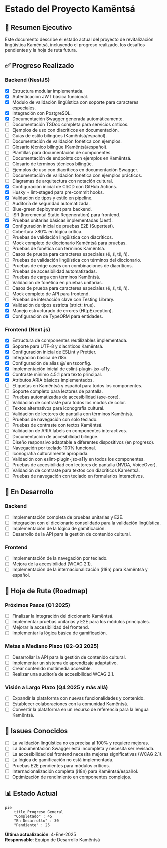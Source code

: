 # Estado del Proyecto Kamëntsá

## 📌 Resumen Ejecutivo

Este documento describe el estado actual del proyecto de revitalización lingüística Kamëntsá, incluyendo el progreso realizado, los desafíos pendientes y la hoja de ruta futura.

## ✅ Progreso Realizado

### Backend (NestJS)

-   [x] Estructura modular implementada.
-   [x] Autenticación JWT básica funcional.
-   [x] Módulo de validación lingüística con soporte para caracteres especiales.
-   [x] Integración con PostgreSQL.
-   [x] Documentación Swagger generada automáticamente.
-   [ ] Documentación TSDoc completa para servicios críticos.
-   [ ] Ejemplos de uso con diacríticos en documentación.
-   [ ] Guías de estilo bilingües (Kamëntsá/español).
-   [ ] Documentación de validación fonética con ejemplos.
-   [ ] Glosario técnico bilingüe (Kamëntsá/español).
-   [ ] Plantillas para documentación de componentes.
-   [ ] Documentación de endpoints con ejemplos en Kamëntsá.
-   [ ] Glosario de términos técnicos bilingüe.
-   [ ] Ejemplos de uso con diacríticos en documentación Swagger.
-   [ ] Documentación de validación fonética con ejemplos prácticos.
-   [ ] Diagramas de arquitectura con notación cultural.
-   [x] Configuración inicial de CI/CD con GitHub Actions.
-   [x] Husky + lint-staged para pre-commit hooks.
-   [x] Validación de tipos y estilo en pipeline.
-   [ ] Auditoría de seguridad automatizada.
-   [ ] Blue-green deployment para backend.
-   [ ] ISR (Incremental Static Regeneration) para frontend.
-   [x] Pruebas unitarias básicas implementadas (Jest).
-   [x] Configuración inicial de pruebas E2E (Supertest).
-   [ ] Cobertura >80% en lógica crítica.
-   [ ] Pruebas de validación lingüística con diacríticos.
-   [ ] Mock completo de diccionario Kamëntsá para pruebas.
-   [ ] Pruebas de fonética con términos Kamëntsá.
-   [ ] Casos de prueba para caracteres especiales (ë, s̈, ts̈, ñ).
-   [ ] Pruebas de validación lingüística con términos del diccionario.
-   [ ] Pruebas de edge cases con combinaciones de diacríticos.
-   [ ] Pruebas de accesibilidad automatizadas.
-   [ ] Pruebas de carga con términos Kamëntsá.
-   [ ] Validación de fonética en pruebas unitarias.
-   [ ] Casos de prueba para caracteres especiales (ë, s̈, ts̈, ñ).
-   [ ] Mock completo de API para frontend.
-   [ ] Pruebas de interacción clave con Testing Library.
-   [x] Validación de tipos estricta (strict: true).
-   [x] Manejo estructurado de errores (HttpException).
-   [x] Configuración de TypeORM para entidades.

### Frontend (Next.js)

-   [x] Estructura de componentes reutilizables implementada.
-   [x] Soporte para UTF-8 y diacríticos Kamëntsá.
-   [x] Configuración inicial de ESLint y Prettier.
-   [x] Integración básica de i18n.
-   [x] Configuración de alias @/ en tsconfig.
-   [x] Implementación inicial de eslint-plugin-jsx-a11y.
-   [x] Contraste mínimo 4.5:1 para texto principal.
-   [x] Atributos ARIA básicos implementados.
-   [ ] Etiquetas en Kamëntsá y español para todos los componentes.
-   [ ] Soporte completo para lectores de pantalla.
-   [ ] Pruebas automatizadas de accesibilidad (axe-core).
-   [ ] Validación de contraste para todos los modos de color.
-   [ ] Textos alternativos para iconografía cultural.
-   [ ] Validación de lectores de pantalla con términos Kamëntsá.
-   [ ] Pruebas de navegación con solo teclado.
-   [ ] Pruebas de contraste con textos Kamëntsá.
-   [ ] Validación de ARIA labels en componentes interactivos.
-   [ ] Documentación de accesibilidad bilingüe.
-   [ ] Diseño responsivo adaptable a diferentes dispositivos (en progreso).
-   [ ] Navegación por teclado 100% funcional.
-   [ ] Iconografía culturalmente apropiada.
-   [ ] Validación con eslint-plugin-jsx-a11y en todos los componentes.
-   [ ] Pruebas de accesibilidad con lectores de pantalla (NVDA, VoiceOver).
-   [ ] Validación de contraste para textos con diacríticos Kamëntsá.
-   [ ] Pruebas de navegación con teclado en formularios interactivos.

## 🚧 En Desarrollo

### Backend

-   [ ] Implementación completa de pruebas unitarias y E2E.
-   [ ] Integración con el diccionario consolidado para la validación lingüística.
-   [ ] Implementación de la lógica de gamificación.
-   [ ] Desarrollo de la API para la gestión de contenido cultural.

### Frontend

-   [ ] Implementación de la navegación por teclado.
-   [ ] Mejora de la accesibilidad (WCAG 2.1).
-   [ ] Implementación de la internacionalización (i18n) para Kamëntsá y español.

## 📅 Hoja de Ruta (Roadmap)

### Próximos Pasos (Q1 2025)

-   [ ] Finalizar la integración del diccionario Kamëntsá.
-   [ ] Implementar pruebas unitarias y E2E para los módulos principales.
-   [ ] Mejorar la accesibilidad del frontend.
-   [ ] Implementar la lógica básica de gamificación.

### Metas a Mediano Plazo (Q2-Q3 2025)

-   [ ] Desarrollar la API para la gestión de contenido cultural.
-   [ ] Implementar un sistema de aprendizaje adaptativo.
-   [ ] Crear contenido multimedia accesible.
-   [ ] Realizar una auditoría de accesibilidad WCAG 2.1.

### Visión a Largo Plazo (Q4 2025 y más allá)

-   [ ] Expandir la plataforma con nuevas funcionalidades y contenido.
-   [ ] Establecer colaboraciones con la comunidad Kamëntsá.
-   [ ] Convertir la plataforma en un recurso de referencia para la lengua Kamëntsá.

## 🐛 Issues Conocidos

-   [ ] La validación lingüística no es precisa al 100% y requiere mejoras.
-   [ ] La documentación Swagger está incompleta y necesita ser revisada.
-   [ ] La accesibilidad del frontend necesita mejoras significativas (WCAG 2.1).
-   [ ] La lógica de gamificación no está implementada.
-   [ ] Pruebas E2E pendientes para módulos críticos.
-   [ ] Internacionalización completa (i18n) para Kamëntsá/español.
-   [ ] Optimización de rendimiento en componentes complejos.

## 📊 Estado Actual

```mermaid
pie
    title Progreso General
    "Completado" : 45
    "En Desarrollo" : 30
    "Pendiente" : 25
```

**Última actualización**: 4-Ene-2025  
**Responsable**: Equipo de Desarrollo Kamëntsá
